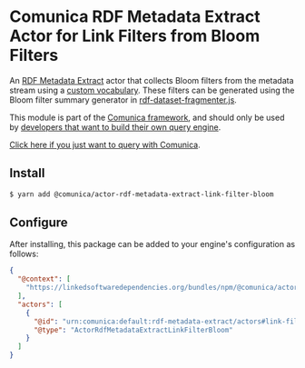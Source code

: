 # Comunica RDF Metadata Extract Actor for Link Filters from Bloom Filters

An [RDF Metadata Extract](https://github.com/comunica/comunica/tree/master/packages/bus-rdf-metadata-extract) actor
that collects Bloom filters from the metadata stream using a [custom vocabulary](http://semweb.mmlab.be/ns/membership).
These filters can be generated using the Bloom filter summary generator in [rdf-dataset-fragmenter.js](https://github.com/SolidBench/rdf-dataset-fragmenter.js).

This module is part of the [Comunica framework](https://github.com/comunica/comunica),
and should only be used by [developers that want to build their own query engine](https://comunica.dev/docs/modify/).

[Click here if you just want to query with Comunica](https://comunica.dev/docs/query/).

## Install

```bash
$ yarn add @comunica/actor-rdf-metadata-extract-link-filter-bloom
```

## Configure

After installing, this package can be added to your engine's configuration as follows:
```json
{
  "@context": [
    "https://linkedsoftwaredependencies.org/bundles/npm/@comunica/actor-rdf-metadata-extract-link-filter-bloom/^0.0.0/components/context.jsonld"
  ],
  "actors": [
    {
      "@id": "urn:comunica:default:rdf-metadata-extract/actors#link-filter-bloom",
      "@type": "ActorRdfMetadataExtractLinkFilterBloom"
    }
  ]
}
```
